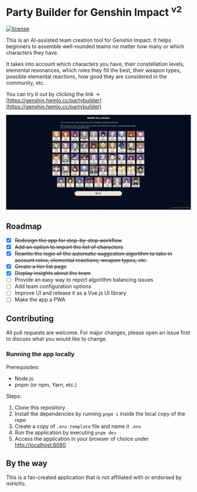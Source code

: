 # Party Builder for Genshin Impact <sup>v2</sup>
[![license](https://img.shields.io/github/license/octoman90/Genshin-Party-Builder)](https://github.com/octoman90/Genshin-Party-Builder/blob/master/LICENSE)

This is an AI-assisted team creation tool for Genshin Impact. It helps beginners to assemble well-rounded teams no matter how many or which characters they have.

It takes into account which characters you have, their constellation levels, elemental resonances, which roles they fill the best, their weapon types, possible elemental reactions, how good they are considered in the community, etc.

You can try it out by clicking the link -> [https://genshin.hemlo.cc/partybuilder](https://genshin.hemlo.cc/partybuilder)

[![screencap](./.github/screencap.png)](https://genshin.hemlo.cc/partybuilder)

## Roadmap
- [x] ~~Redesign the app for step-by-step workflow~~
- [x] ~~Add an option to import the list of characters~~
- [x] ~~Rewrite the logic of the automatic suggestion algorithm to take in account roles, elemental reactions, weapon types, etc.~~
- [x] ~~Create a tier list page~~
- [x] ~~Display insights about the team~~
- [ ] Provide an easy way to report algorithm balancing issues
- [ ] Add team configuration options
- [ ] Improve UI and release it as a Vue.js UI library
- [ ] Make the app a PWA

## Contributing
All pull requests are welcome. For major changes, please open an issue first to discuss what you would like to change.

### Running the app locally
Prerequisites:
- Node.js
- pnpm (or npm, Yarn, etc.)

Steps:
1. Clone this repository
2. Install the dependencies by running `pnpm i` inside the local copy of the repo
3. Create a copy of `.env.template` file and name it `.env`
4. Run the application by executing `pnpm dev`
5. Access the application in your browser of choice under [http://localhost:8080](http://localhost:8080)

## By the way
This is a fan-created application that is not affiliated with or endorsed by miHoYo.
